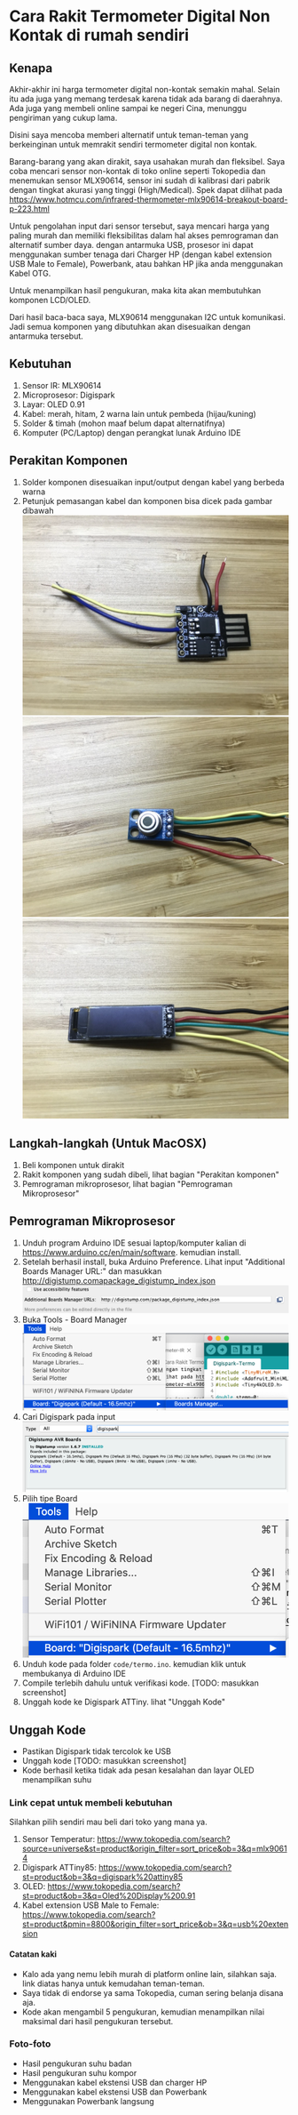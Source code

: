 # Cara Rakit Termometer Digital Non Kontak di rumah sendiri
## Kenapa
Akhir-akhir ini harga termometer digital non-kontak semakin mahal. Selain itu ada juga yang memang terdesak karena tidak ada barang di daerahnya. Ada juga yang membeli online sampai ke negeri Cina, menunggu pengiriman yang cukup lama.

Disini saya mencoba memberi alternatif untuk teman-teman yang berkeinginan untuk memrakit sendiri termometer digital non kontak.

Barang-barang yang akan dirakit, saya usahakan murah dan fleksibel.
Saya coba mencari sensor non-kontak di toko online seperti Tokopedia dan menemukan sensor MLX90614, sensor ini sudah di kalibrasi dari pabrik dengan tingkat akurasi yang tinggi (High/Medical).
Spek dapat dilihat pada https://www.hotmcu.com/infrared-thermometer-mlx90614-breakout-board-p-223.html

Untuk pengolahan input dari sensor tersebut, saya mencari harga yang paling murah dan memiliki fleksibilitas dalam hal akses pemrograman dan alternatif sumber daya. dengan antarmuka USB, prosesor ini dapat menggunakan sumber tenaga dari Charger HP (dengan kabel extension USB Male to Female), Powerbank, atau bahkan HP jika anda menggunakan Kabel OTG.

Untuk menampilkan hasil pengukuran, maka kita akan membutuhkan komponen LCD/OLED.

Dari hasil baca-baca saya, MLX90614 menggunakan I2C untuk komunikasi. Jadi semua komponen yang dibutuhkan akan disesuaikan dengan antarmuka tersebut.

## Kebutuhan
1. Sensor IR: MLX90614
2. Microprosesor: Digispark
3. Layar: OLED 0.91
4. Kabel: merah, hitam, 2 warna lain untuk pembeda (hijau/kuning)
5. Solder & timah (mohon maaf belum dapat alternatifnya)
6. Komputer (PC/Laptop) dengan perangkat lunak Arduino IDE

## Perakitan Komponen
1. Solder komponen disesuaikan input/output dengan kabel yang berbeda warna
2. Petunjuk pemasangan kabel dan komponen bisa dicek pada gambar dibawah
![alt text](assets/digisparkattiny85.jpg)
![alt text](assets/mlx90614.jpg)
![alt text](assets/oled.jpg)

## Langkah-langkah (Untuk MacOSX)
1. Beli komponen untuk dirakit
2. Rakit komponen yang sudah dibeli, lihat bagian "Perakitan komponen"
3. Pemrograman mikroprosesor, lihat bagian "Pemrograman Mikroprosesor"

## Pemrograman Mikroprosesor
1. Unduh program Arduino IDE sesuai laptop/komputer kalian di https://www.arduino.cc/en/main/software. kemudian install.
2. Setelah berhasil install, buka Arduino Preference. Lihat input "Additional Boards Manager URL:" dan masukkan http://digistump.comapackage_digistump_index.json
![alt text](assets/boardurl.png)
3. Buka Tools - Board Manager
![alt text](assets/tools-boardsmanager.png)
4. Cari Digispark pada input
![alt text](assets/digispark.png)
5. Pilih tipe Board
![alt text](assets/digisparkboard.png)
6. Unduh kode pada folder `code/termo.ino`. kemudian klik untuk membukanya di Arduino IDE
7. Compile terlebih dahulu untuk verifikasi kode. [TODO: masukkan screenshot]
8. Unggah kode ke Digispark ATTiny. lihat "Unggah Kode"

## Unggah Kode
- Pastikan Digispark tidak tercolok ke USB
- Unggah kode [TODO: masukkan screenshot]
- Kode berhasil ketika tidak ada pesan kesalahan dan layar OLED menampilkan suhu

### Link cepat untuk membeli kebutuhan
Silahkan pilih sendiri mau beli dari toko yang mana ya.
1. Sensor Temperatur: https://www.tokopedia.com/search?source=universe&st=product&origin_filter=sort_price&ob=3&q=mlx90614
2. Digispark ATTiny85: https://www.tokopedia.com/search?st=product&ob=3&q=digispark%20attiny85
3. OLED: https://www.tokopedia.com/search?st=product&ob=3&q=Oled%20Display%200.91
4. Kabel extension USB Male to Female: https://www.tokopedia.com/search?st=product&pmin=8800&origin_filter=sort_price&ob=3&q=usb%20extension

#### Catatan kaki
- Kalo ada yang nemu lebih murah di platform online lain, silahkan saja. link diatas hanya untuk kemudahan teman-teman.
- Saya tidak di endorse ya sama Tokopedia, cuman sering belanja disana aja.
- Kode akan mengambil 5 pengukuran, kemudian menampilkan nilai maksimal dari hasil pengukuran tersebut.

### Foto-foto
- Hasil pengukuran suhu badan
- Hasil pengukuran suhu kompor
- Menggunakan kabel ekstensi USB dan charger HP
- Menggunakan kabel ekstensi USB dan Powerbank
- Menggunakan Powerbank langsung